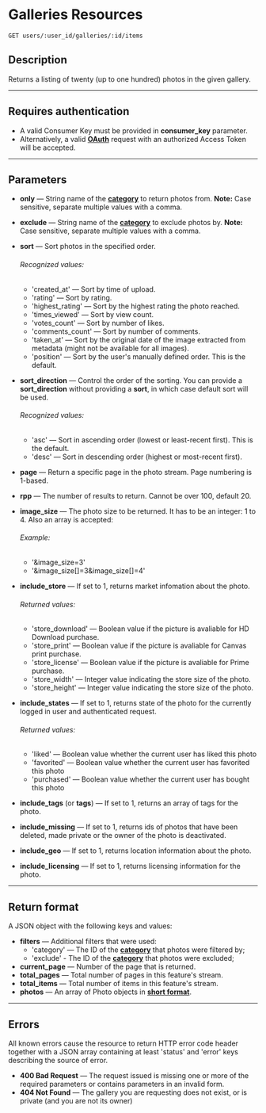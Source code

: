 # Galleries Resources

    GET users/:user_id/galleries/:id/items

## Description

Returns a listing of twenty (up to one hundred) photos in the given gallery.

***

## Requires authentication
* A valid Consumer Key must be provided in **consumer_key** parameter.
* Alternatively, a valid **[OAuth][]** request with an authorized Access Token will be accepted.

***

## Parameters
- **only** — String name of the **[category][]** to return photos from. **Note:** Case sensitive, separate multiple values with a comma.
- **exclude** — String name of the **[category][]** to exclude photos by. **Note:** Case sensitive, separate multiple values with a comma.
- **sort** — Sort photos in the specified order.
    ###### Recognized values:
    - 'created_at' — Sort by time of upload.
    - 'rating' — Sort by rating.
    - 'highest_rating' — Sort by the highest rating the photo reached.
    - 'times_viewed' — Sort by view count.
    - 'votes_count' — Sort by number of likes.
    - 'comments_count' — Sort by number of comments.
    - 'taken_at' — Sort by the original date of the image extracted from metadata (might not be available for all images).
    - 'position' — Sort by the user's manually defined order. This is the default.

- **sort_direction** — Control the order of the sorting.  You can provide a **sort_direction** without providing a **sort**, in which case default sort will be used.
    ###### Recognized values:
    - 'asc' — Sort in ascending order (lowest or least-recent first).  This is the default.
    - 'desc' — Sort in descending order (highest or most-recent first).

- **page** — Return a specific page in the photo stream. Page numbering is 1-based.
- **rpp** — The number of results to return. Cannot be over 100, default 20.
- **image_size** — The photo size to be returned. It has to be an integer: 1 to 4. Also an array is accepted:
    ###### Example:
    - '&image_size=3'
    - '&image_size[]=3&image_size[]=4'

- **include_store** — If set to 1, returns market infomation about the photo.
    ###### Returned values:
    - 'store_download' — Boolean value if the picture is avaliable for HD Download purchase.
    - 'store_print' — Boolean value if the picture is avaliable for Canvas print purchase.
    - 'store_license' — Boolean value if the picture is avaliable for Prime purchase.
    - 'store_width' — Integer value indicating the store size of the photo.
    - 'store_height' — Integer value indicating the store size of the photo.

- **include_states** — If set to 1, returns state of the photo for the currently logged in user and authenticated request.
    ###### Returned values:
    - 'liked' — Boolean value whether the current user has liked this photo
    - 'favorited' — Boolean value whether the current user has favorited this photo
    - 'purchased' — Boolean value whether the current user has bought this photo

- **include_tags** (or **tags**) — If set to 1, returns an array of tags for the photo.

- **include_missing** — If set to 1, returns ids of photos that have been deleted, made private or the owner of the photo is deactivated.

- **include_geo** — If set to 1, returns location information about the photo.

- **include_licensing** — If set to 1, returns licensing information for the photo.

***

## Return format
A JSON object with the following keys and values:

- **filters** — Additional filters that were used:
    - 'category' — The ID of the **[category][]** that photos were filtered by;
    - 'exclude' - The ID of the **[category][]** that photos were excluded;
- **current_page** — Number of the page that is returned.
- **total_pages** — Total number of pages in this feature's stream.
- **total_items** — Total number of items in this feature's stream.
- **photos** — An array of Photo objects in **[short format][]**.

***

## Errors
All known errors cause the resource to return HTTP error code header together with a JSON array containing at least 'status' and 'error' keys describing the source of error.

- **400 Bad Request** — The request issued is missing one or more of the required parameters or contains parameters in an invalid form.
- **404 Not Found** — The gallery you are requesting does not exist, or is private (and you are not its owner)

[OAuth]: https://github.com/500px/api-documentation/tree/master/authentication
[category]: https://github.com/500px/api-documentation/blob/master/basics/formats_and_terms.md#categories
[short format]: https://github.com/500px/api-documentation/blob/master/basics/formats_and_terms.md#short-format
